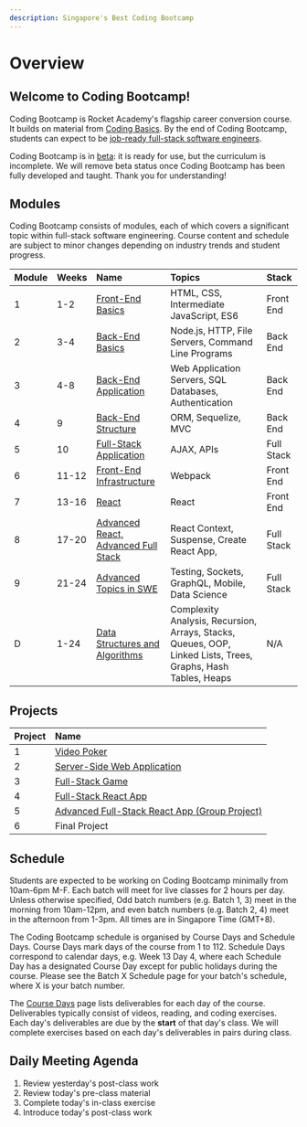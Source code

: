 ```yaml
---
description: Singapore's Best Coding Bootcamp
---
```


# Overview

## Welcome to Coding Bootcamp!

Coding Bootcamp is Rocket Academy's flagship career conversion course. It builds on material from [Coding Basics](https://basics.rocketacademy.co). By the end of Coding Bootcamp, students can expect to be [job-ready full-stack software engineers](https://inewsnetwork.net/wp-content/uploads/2019/01/5051722203_890e2dab19_b-811x900.jpg).

Coding Bootcamp is in [beta](https://medium.com/swlh/what-does-beta-really-mean-a8accc5e2354#:~:text=Alpha%3A%20The%20software%20is%20ready,scoped%20bug%20fixes%20are%20allowed.): it is ready for use, but the curriculum is incomplete. We will remove beta status once Coding Bootcamp has been fully developed and taught. Thank you for understanding!

## Modules

Coding Bootcamp consists of modules, each of which covers a significant topic within full-stack software engineering. Course content and schedule are subject to minor changes depending on industry trends and student progress.

| Module | Weeks | Name | Topics | Stack |
| :--- | :--- | :--- | :--- | :--- |
| 1 | 1-2 | [Front-End Basics](1-frontend-basics/1.0-module-1-overview.md) | HTML, CSS, Intermediate JavaScript, ES6 | Front End |
| 2 | 3-4 | [Back-End Basics](2-backend-basics/2.0-module-2-overview.md) | Node.js, HTTP, File Servers, Command Line Programs | Back End |
| 3 | 4-8 | [Back-End Application](3-backend-applications/3.0-module-3-overview.md) | Web Application Servers, SQL Databases, Authentication | Back End |
| 4 | 9 | [Back-End Structure](4-backend-structure/4.0-module-4-overview.md) | ORM, Sequelize, MVC | Back End |
| 5 | 10 | [Full-Stack Application](4-backend-structure/4.0-module-4-overview.md) | AJAX, APIs | Full Stack |
| 6 | 11-12 | [Front-End Infrastructure](6-frontend-infrastructure/6.0-module-6-overview.md) | Webpack | Front End |
| 7 | 13-16 | [React](5-full-stack-applications/5.0-module-5-overview.md) | React | Front End |
| 8 | 17-20 | [Advanced React, Advanced Full Stack](6-frontend-infrastructure/6.0-module-6-overview.md) | React Context, Suspense, Create React App, | Full Stack |
| 9 | 21-24 | [Advanced Topics in SWE](7-react/7.0-module-7-overview.md) | Testing, Sockets, GraphQL, Mobile, Data Science | Full Stack |
| D | 1-24 | [Data Structures and Algorithms](data-structures-and-algorithms/d.0-ds-and-a-overview.md) | Complexity Analysis, Recursion, Arrays, Stacks, Queues, OOP, Linked Lists, Trees, Graphs, Hash Tables, Heaps | N/A |

## Projects

| Project | Name |
| :--- | :--- |
| 1 | [Video Poker](projects/project-1-video-poker.md) |
| 2 | [Server-Side Web Application](projects/project-2-server-side-app.md) |
| 3 | [Full-Stack Game](projects/project-3-full-stack-game.md) |
| 4 | [Full-Stack React App](projects/project-4-full-stack-react-app.md) |
| 5 | [Advanced Full-Stack React App \(Group Project\)](projects/project-5-group-react-app.md) |
| 6 | Final Project |

## Schedule

Students are expected to be working on Coding Bootcamp minimally from 10am-6pm M-F. Each batch will meet for live classes for 2 hours per day. Unless otherwise specified, Odd batch numbers \(e.g. Batch 1, 3\) meet in the morning from 10am-12pm, and even batch numbers \(e.g. Batch 2, 4\) meet in the afternoon from 1-3pm. All times are in Singapore Time \(GMT+8\).

The Coding Bootcamp schedule is organised by Course Days and Schedule Days. Course Days mark days of the course from 1 to 112. Schedule Days correspond to calendar days, e.g. Week 13 Day 4, where each Schedule Day has a designated Course Day except for public holidays during the course. Please see the Batch X Schedule page for your batch's schedule, where X is your batch number.

The [Course Days]() page lists deliverables for each day of the course. Deliverables typically consist of videos, reading, and coding exercises. Each day's deliverables are due by the **start** of that day's class. We will complete exercises based on each day's deliverables in pairs during class.

## Daily Meeting Agenda

1. Review yesterday's post-class work
2. Review today's pre-class material
3. Complete today's in-class exercise
4. Introduce today's post-class work

